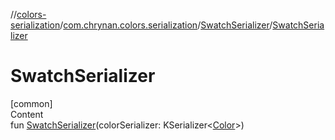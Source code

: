//[colors-serialization](../../../index.md)/[com.chrynan.colors.serialization](../index.md)/[SwatchSerializer](index.md)/[SwatchSerializer](-swatch-serializer.md)



# SwatchSerializer  
[common]  
Content  
fun [SwatchSerializer](-swatch-serializer.md)(colorSerializer: KSerializer<[Color](../../../../colors-core/colors-core/com.chrynan.colors/-color/index.md)>)  




